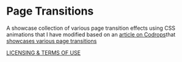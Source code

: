 
Page Transitions
=========

A showcase collection of various page transition effects using CSS animations that I have modified based on an [article on Codrops](http://tympanus.net/codrops/?p=15001)that [showcases various page transitions](http://tympanus.net/Development/PageTransitions/)

[LICENSING & TERMS OF USE](http://tympanus.net/codrops/licensing/)
